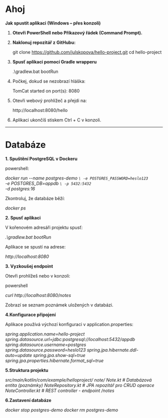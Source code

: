 # Ahoj
**Jak spustit aplikaci (Windows – přes konzoli)**

1. **Otevři PowerShell nebo Příkazový řádek (Command Prompt).**

2. **Naklonuj repozitář z GitHubu:**
   
   git clone https://github.com/julskopova/hello-project.git
   cd hello-project
   
3. **Spusť aplikaci pomocí Gradle wrapperu**

   .\gradlew.bat bootRun

4. Počkej, dokud se nezobrazí hláška:

   TomCat started on port(s): 8080

5. Otevři webový prohlížeč a přejdi na:

   http://localhost:8080/hello

6. Aplikaci ukončíš stiskem Ctrl + C v konzoli.

------------------------------------------------------------------------------

# Databáze

**1. Spuštění PostgreSQL v Dockeru**


powershell:

*docker run --name postgres-demo `\
  -e POSTGRES_PASSWORD=heslo123 `\
  -e POSTGRES_DB=appdb `\
  -p 5432:5432 `\
  -d postgres:16*

Zkontroluj, že databáze běží:

   *docker ps*

**2. Spusť aplikaci**


V kořenovém adresáři projektu spusť:

   *.\gradlew.bat bootRun*

Aplikace se spustí na adrese:

*http://localhost:8080*

**3. Vyzkoušej endpoint**


Otevři prohlížeš nebo v konzoli:

powershell

   *curl http://localhost:8080/notes*

Zobrazí se seznam poznámek uložených v databázi.

**4.Konfigurace připojení**


Aplikace používá výchozí konfiguraci v application.properties:

*spring.application.name=hello-project
spring.datasource.url=jdbc:postgresql://localhost:5432/appdb
spring.datasource.username=postgres
spring.datasource.password=heslo123
spring.jpa.hibernate.ddl-auto=update
spring.jpa.show-sql=true
spring.jpa.properties.hibernate.format_sql=true*

**5.Struktura projektu**


*src/main/kotlin/com/example/helloproject/
  note/
    Note.kt              # Databázová entita (poznámky)
    NoteRepository.kt    # JPA repozitář pro CRUD operace
    NoteController.kt    # REST controller - endpoint /notes*

**6.Zastavení databáze**


   *docker stop postgres-demo
   docker rm postgres-demo*




